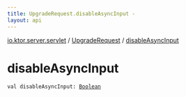 ```yaml
---
title: UpgradeRequest.disableAsyncInput - 
layout: api
---
```


<div class='api-docs-breadcrumbs'><a href="../index.html">io.ktor.server.servlet</a> / <a href="index.html">UpgradeRequest</a> / <a href="./disable-async-input.html">disableAsyncInput</a></div>

# disableAsyncInput

<div class="signature"><code><span class="keyword">val </span><span class="identifier">disableAsyncInput</span><span class="symbol">: </span><a href="https://kotlinlang.org/api/latest/jvm/stdlib/kotlin/-boolean/index.html"><span class="identifier">Boolean</span></a></code></div>
